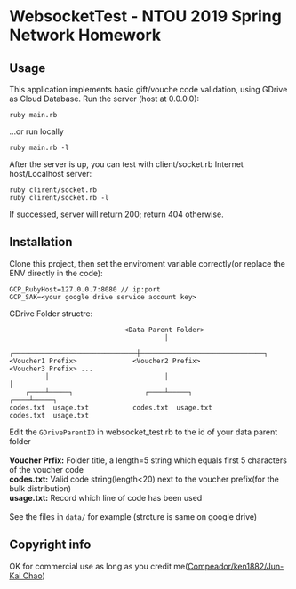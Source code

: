 # WebsocketTest - NTOU 2019 Spring Network Homework

## Usage
This application implements basic gift/vouche code validation, using GDrive as Cloud Database.
Run the server (host at 0.0.0.0):
```
ruby main.rb
```
...or run locally
```
ruby main.rb -l
```
After the server is up, you can test with client/socket.rb
Internet host/Localhost server:
```
ruby clirent/socket.rb
ruby clirent/socket.rb -l
```
If successed, server will return 200; return 404 otherwise.

## Installation
Clone this project, then set the enviroment variable correctly(or replace the ENV directly in the code):
```
GCP_RubyHost=127.0.0.7:8080 // ip:port
GCP_SAK=<your google drive service account key>
```
GDrive Folder structre:
```
                             <Data Parent Folder>
                                       │
       ┌───────────────────────────────┼───────────────────────────────┐
<Voucher1 Prefix>              <Voucher2 Prefix>               <Voucher3 Prefix> ...
         │                             │                               │
    ┌────┴─────┐                  ┌────┴─────┐                    ┌────┴─────┐
codes.txt  usage.txt           codes.txt  usage.txt            codes.txt  usage.txt
```
Edit the `GDriveParentID` in websocket_test.rb to the id of your data parent folder<br><br>
<b>Voucher Prfix:</b> Folder title, a length=5 string which equals first 5 characters of the voucher code<br>
<b>codes.txt:</b> Valid code string(length<20) next to the voucher prefix(for the bulk distribution)<br>
<b>usage.txt:</b> Record which line of code has been used<br><br>
See the files in `data/` for example (strcture is same on google drive)<br>

## Copyright info
OK for commercial use as long as you credit me([Compeador/ken1882/Jun-Kai Chao](https://github.com/ken1882))
